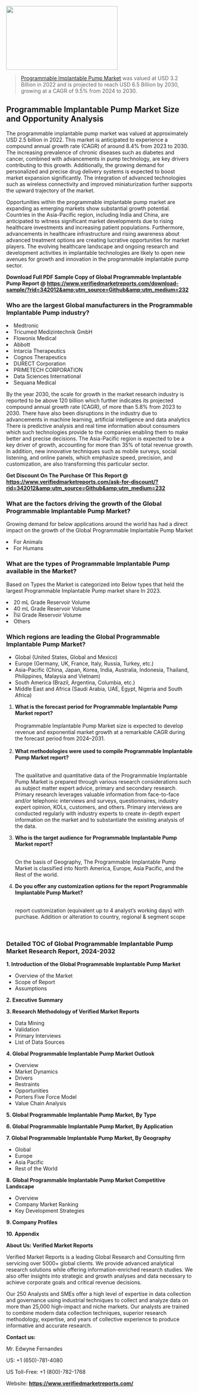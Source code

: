 <img src="https://ffe5etoiles.com/wp-content/uploads/2024/12/MST1-300x171.png" alt="" width="300" height="171" class="alignnone size-medium wp-image-20088" /><blockquote><p><p><a href="https://www.verifiedmarketreports.com/download-sample/?rid=342012&utm_source=Github&utm_medium=232" target="_blank">Programmable Implantable Pump Market</a> was valued at USD 3.2 Billion in 2022 and is projected to reach USD 6.5 Billion by 2030, growing at a CAGR of 9.5% from 2024 to 2030.</p></blockquote><p><h2>Programmable Implantable Pump Market Size and Opportunity Analysis</h2><p>The programmable implantable pump market was valued at approximately USD 2.5 billion in 2022. This market is anticipated to experience a compound annual growth rate (CAGR) of around 8.4% from 2023 to 2030. The increasing prevalence of chronic diseases such as diabetes and cancer, combined with advancements in pump technology, are key drivers contributing to this growth. Additionally, the growing demand for personalized and precise drug delivery systems is expected to boost market expansion significantly. The integration of advanced technologies such as wireless connectivity and improved miniaturization further supports the upward trajectory of the market.</p><p>Opportunities within the programmable implantable pump market are expanding as emerging markets show substantial growth potential. Countries in the Asia-Pacific region, including India and China, are anticipated to witness significant market developments due to rising healthcare investments and increasing patient populations. Furthermore, advancements in healthcare infrastructure and rising awareness about advanced treatment options are creating lucrative opportunities for market players. The evolving healthcare landscape and ongoing research and development activities in implantable technologies are likely to open new avenues for growth and innovation in the programmable implantable pump sector.</p></p><p class=""><strong>Download Full PDF Sample Copy of Global Programmable Implantable Pump Report @ <a href="https://www.verifiedmarketreports.com/download-sample/?rid=342012&amp;utm_source=Github&amp;utm_medium=232" target="_blank">https://www.verifiedmarketreports.com/download-sample/?rid=342012&amp;utm_source=Github&amp;utm_medium=232</a></strong></p><h3 id="" class="">Who are the largest Global manufacturers in the Programmable Implantable Pump industry?</h3><p><li>Medtronic</li><li> Tricumed Medizintechnik GmbH</li><li> Flowonix Medical</li><li> Abbott</li><li> Intarcia Therapeutics</li><li> Cognos Therapeutics</li><li> DURECT Corporation</li><li> PRIMETECH CORPORATION</li><li> Data Sciences International</li><li> Sequana Medical</li></p><div class=""><div class="" dir="" data-message-author-role="" data-message-id="" data-message-model-slug=""><div class=""><div class=""><div class=""><div class="" dir="" data-message-author-role="" data-message-id="" data-message-model-slug=""><div class=""><div class=""><p>By the year 2030, the scale for growth in the market research industry is reported to be above 120 billion which further indicates its projected compound annual growth rate (CAGR), of more than 5.8% from 2023 to 2030. There have also been disruptions in the industry due to advancements in machine learning, artificial intelligence and data analytics There is predictive analysis and real time information about consumers which such technologies provide to the companies enabling them to make better and precise decisions. The Asia-Pacific region is expected to be a key driver of growth, accounting for more than 35% of total revenue growth. In addition, new innovative techniques such as mobile surveys, social listening, and online panels, which emphasize speed, precision, and customization, are also transforming this particular sector.</p><p><strong>Get Discount On The Purchase Of This Report @&nbsp; <a href="https://www.verifiedmarketreports.com/ask-for-discount/?rid=342012&amp;utm_source=Github&amp;utm_medium=232" target="_blank">https://www.verifiedmarketreports.com/ask-for-discount/?rid=342012&amp;utm_source=Github&amp;utm_medium=232</a></strong></p></div></div></div></div></div></div></div></div><h3 id="" class="">What are the factors driving the growth of the Global Programmable Implantable Pump Market?</h3><p id="" class="">Growing demand for below applications around the world has had a direct impact on the growth of the Global Programmable Implantable Pump Market</p><p id="" class=""><li>For Animals</li><li> For Humans</li></p><h3 id="" class="">What are the types of Programmable Implantable Pump available in the Market?</h3><p id="" class="">Based on Types the Market is categorized into Below types that held the largest Programmable Implantable Pump market share In 2023.</p><p id="" class=""><li>20 mL Grade Reservoir Volume</li><li> 40 mL Grade Reservoir Volume</li><li> Î¼l Grade Reservoir Volume</li><li> Others</li></p><h3 id="" class="">Which regions are leading the Global Programmable Implantable Pump Market?</h3><ul><li>Global (United States, Global and Mexico)</li><li>Europe (Germany, UK, France, Italy, Russia, Turkey, etc.)</li><li>Asia-Pacific (China, Japan, Korea, India, Australia, Indonesia, Thailand, Philippines, Malaysia and Vietnam)</li><li>South America (Brazil, Argentina, Columbia, etc.)</li><li>Middle East and Africa (Saudi Arabia, UAE, Egypt, Nigeria and South Africa)</li></ul><p><ol><li><strong>What is the forecast period for Programmable Implantable Pump Market report?<br /></strong><br /><span data-sheets-root="1" data-sheets-value="{&quot;1&quot;:2,&quot;2&quot;:&quot;XXXX size is expected to develop revenue and exponential market growth at a remarkable CAGR during the forecast period from 2024&ndash;2030.&quot;}" data-sheets-userformat="{&quot;2&quot;:12674,&quot;4&quot;:{&quot;1&quot;:2,&quot;2&quot;:16776960},&quot;10&quot;:2,&quot;11&quot;:0,&quot;15&quot;:&quot;Arial&quot;,&quot;16&quot;:12}">Programmable Implantable Pump Market size is expected to develop revenue and exponential market growth at a remarkable CAGR during the forecast period from 2024&ndash;2031.</span><br /><br /></li><li><strong>What methodologies were used to compile Programmable Implantable Pump Market report?<br /><br /></strong><p>The qualitative and quantitative data of the&nbsp;Programmable Implantable Pump Market is prepared through various research considerations such as subject matter expert advice, primary and secondary research. Primary research leverages valuable information from face-to-face and/or telephonic interviews and surveys, questionnaires, industry expert opinion, KOLs, customers, and others. Primary interviews are conducted regularly with industry experts to create in-depth expert information on the market and to substantiate the existing analysis of the data.&nbsp;</p></li><li><strong>Who is the target audience for Programmable Implantable Pump Market report?<br /><br /></strong><p>On the basis of Geography, The&nbsp;Programmable Implantable Pump Market is classified into North America, Europe, Asia Pacific, and the Rest of the world.</p></li><li><strong>Do you offer any customization options for the report Programmable Implantable Pump Market?<br /><br /></strong><p>report customization (equivalent up to 4 analyst&rsquo;s working days) with purchase. Addition or alteration to country, regional &amp; segment scope</p><p>&nbsp;</p></li></ol></p><h3 id="" class="">Detailed TOC of Global Programmable Implantable Pump Market Research Report, 2024-2032</h3><p id="" class=""><strong>1. Introduction of the Global Programmable Implantable Pump Market</strong></p><ul><li>Overview of the Market</li><li>Scope of Report</li><li>Assumptions</li></ul><p id="" class=""><strong>2. Executive Summary</strong></p><p id="" class=""><strong>3. Research Methodology of&nbsp;Verified Market Reports</strong></p><ul><li>Data Mining</li><li>Validation</li><li>Primary Interviews</li><li>List of Data Sources</li></ul><p id="" class=""><strong>4. Global Programmable Implantable Pump Market Outlook</strong></p><ul><li>Overview</li><li>Market Dynamics</li><li>Drivers</li><li>Restraints</li><li>Opportunities</li><li>Porters Five Force Model</li><li>Value Chain Analysis</li></ul><p id="" class=""><strong>5. Global Programmable Implantable Pump Market, By&nbsp;Type</strong></p><p id="" class=""><strong>6. Global Programmable Implantable Pump Market, By Application</strong></p><p id="" class=""><strong>7. Global Programmable Implantable Pump Market, By Geography</strong></p><ul><li>Global</li><li>Europe</li><li>Asia Pacific</li><li>Rest of the World</li></ul><p id="" class=""><strong>8. Global Programmable Implantable Pump Market Competitive Landscape</strong></p><ul><li>Overview</li><li>Company Market Ranking</li><li>Key Development Strategies</li></ul><p id="" class=""><strong>9. Company Profiles</strong></p><p id="" class=""><strong>10. Appendix</strong></p><p id="" class=""><strong>About Us: Verified Market Reports</strong></p><p id="" class="">Verified Market Reports is a leading Global Research and Consulting firm servicing over 5000+ global clients. We provide advanced analytical research solutions while offering information-enriched research studies. We also offer insights into strategic and growth analyses and data necessary to achieve corporate goals and critical revenue decisions.</p><p id="" class="">Our 250 Analysts and SMEs offer a high level of expertise in data collection and governance using industrial techniques to collect and analyze data on more than 25,000 high-impact and niche markets. Our analysts are trained to combine modern data collection techniques, superior research methodology, expertise, and years of collective experience to produce informative and accurate research.</p><p id="" class=""><strong>Contact us:</strong></p><p id="" class="">Mr. Edwyne Fernandes</p><p id="" class="">US: +1 (650)-781-4080</p><p id="" class="">US Toll-Free: +1 (800)-782-1768</p><p id="" class="">Website: <a target="" data-test-app-aware-link=""><strong>https://www.verifiedmarketreports.com/</strong></a></p>
